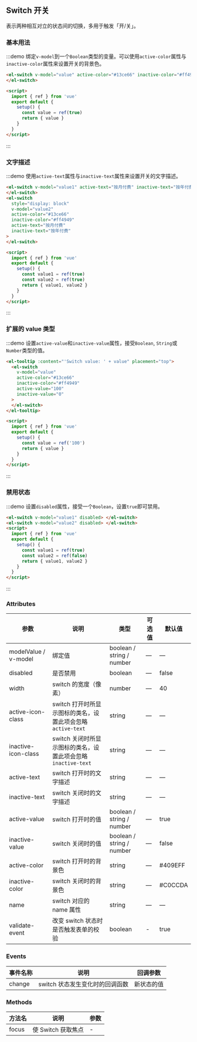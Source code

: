 ## Switch 开关

表示两种相互对立的状态间的切换，多用于触发「开/关」。

### 基本用法

:::demo 绑定`v-model`到一个`Boolean`类型的变量。可以使用`active-color`属性与`inactive-color`属性来设置开关的背景色。

```html
<el-switch v-model="value" active-color="#13ce66" inactive-color="#ff4949">
</el-switch>

<script>
  import { ref } from 'vue'
  export default {
    setup() {
      const value = ref(true)
      return { value }
    }
  }
</script>
```

:::

### 文字描述

:::demo 使用`active-text`属性与`inactive-text`属性来设置开关的文字描述。

```html
<el-switch v-model="value1" active-text="按月付费" inactive-text="按年付费">
</el-switch>
<el-switch
  style="display: block"
  v-model="value2"
  active-color="#13ce66"
  inactive-color="#ff4949"
  active-text="按月付费"
  inactive-text="按年付费"
>
</el-switch>

<script>
  import { ref } from 'vue'
  export default {
    setup() {
      const value1 = ref(true)
      const value2 = ref(true)
      return { value1, value2 }
    }
  }
</script>
```

:::

### 扩展的 value 类型

:::demo 设置`active-value`和`inactive-value`属性，接受`Boolean`, `String`或`Number`类型的值。

```html
<el-tooltip :content="'Switch value: ' + value" placement="top">
  <el-switch
    v-model="value"
    active-color="#13ce66"
    inactive-color="#ff4949"
    active-value="100"
    inactive-value="0"
  >
  </el-switch>
</el-tooltip>

<script>
  import { ref } from 'vue'
  export default {
    setup() {
      const value = ref('100')
      return { value }
    }
  }
</script>
```

:::

### 禁用状态

:::demo 设置`disabled`属性，接受一个`Boolean`，设置`true`即可禁用。

```html
<el-switch v-model="value1" disabled> </el-switch>
<el-switch v-model="value2" disabled> </el-switch>
<script>
  import { ref } from 'vue'
  export default {
    setup() {
      const value1 = ref(true)
      const value2 = ref(false)
      return { value1, value2 }
    }
  }
</script>
```

:::

### Attributes

| 参数                 | 说明                                                          | 类型                      | 可选值 | 默认值  |
| -------------------- | ------------------------------------------------------------- | ------------------------- | ------ | ------- |
| modelValue / v-model | 绑定值                                                        | boolean / string / number | —      | —       |
| disabled             | 是否禁用                                                      | boolean                   | —      | false   |
| width                | switch 的宽度（像素）                                         | number                    | —      | 40      |
| active-icon-class    | switch 打开时所显示图标的类名，设置此项会忽略 `active-text`   | string                    | —      | —       |
| inactive-icon-class  | switch 关闭时所显示图标的类名，设置此项会忽略 `inactive-text` | string                    | —      | —       |
| active-text          | switch 打开时的文字描述                                       | string                    | —      | —       |
| inactive-text        | switch 关闭时的文字描述                                       | string                    | —      | —       |
| active-value         | switch 打开时的值                                             | boolean / string / number | —      | true    |
| inactive-value       | switch 关闭时的值                                             | boolean / string / number | —      | false   |
| active-color         | switch 打开时的背景色                                         | string                    | —      | #409EFF |
| inactive-color       | switch 关闭时的背景色                                         | string                    | —      | #C0CCDA |
| name                 | switch 对应的 name 属性                                       | string                    | —      | —       |
| validate-event       | 改变 switch 状态时是否触发表单的校验                          | boolean                   | -      | true    |

### Events

| 事件名称 | 说明                            | 回调参数   |
| -------- | ------------------------------- | ---------- |
| change   | switch 状态发生变化时的回调函数 | 新状态的值 |

### Methods

| 方法名 | 说明               | 参数 |
| ------ | ------------------ | ---- |
| focus  | 使 Switch 获取焦点 | -    |
